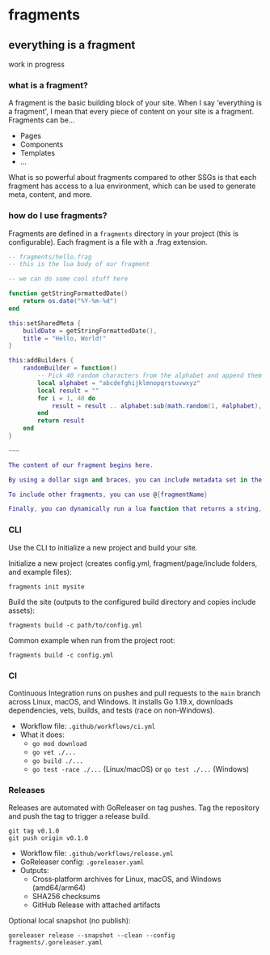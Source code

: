 
# fragments
## everything is a fragment

work in progress

### what is a fragment?

A fragment is the basic building block of your site. When I say 'everything is a fragment', I mean that every piece of content on your site is a fragment. Fragments can be...

- Pages
- Components
- Templates
- ...

What is so powerful about fragments compared to other SSGs is that each fragment has access to a lua environment, which can be used to generate meta, content, and more.

### how do I use fragments?

Fragments are defined in a `fragments` directory in your project (this is configurable). Each fragment is a file with a .frag extension.

```lua
-- fragments/hello.frag
-- this is the lua body of our fragment

-- we can do some cool stuff here

function getStringFormattedDate()
    return os.date("%Y-%m-%d")
end

this:setSharedMeta {
    buildDate = getStringFormattedDate(),
    title = "Hello, World!"
}

this:addBuilders {
    randomBuilder = function()
        -- Pick 40 random characters from the alphabet and append them to a string, then return it
        local alphabet = "abcdefghijklmnopqrstuvwxyz"
        local result = ""
        for i = 1, 40 do
            result = result .. alphabet:sub(math.random(1, #alphabet), math.random(1, #alphabet))
        end
        return result
    end
}

~~~

The content of our fragment begins here.

By using a dollar sign and braces, you can include metadata set in the lua environment: ${buildDate}

To include other fragments, you can use @{fragmentName}

Finally, you can dynamically run a lua function that returns a string, like so: *{randomBuilder}
```

### CLI

Use the CLI to initialize a new project and build your site.

Initialize a new project (creates config.yml, fragment/page/include folders, and example files):

```
fragments init mysite
```

Build the site (outputs to the configured build directory and copies include assets):

```
fragments build -c path/to/config.yml
```

Common example when run from the project root:

```
fragments build -c config.yml
```

### CI

Continuous Integration runs on pushes and pull requests to the `main` branch across Linux, macOS, and Windows. It installs Go 1.19.x, downloads dependencies, vets, builds, and tests (race on non‑Windows).

- Workflow file: `.github/workflows/ci.yml`
- What it does:
  - `go mod download`
  - `go vet ./...`
  - `go build ./...`
  - `go test -race ./...` (Linux/macOS) or `go test ./...` (Windows)

### Releases

Releases are automated with GoReleaser on tag pushes. Tag the repository and push the tag to trigger a release build.

```
git tag v0.1.0
git push origin v0.1.0
```

- Workflow file: `.github/workflows/release.yml`
- GoReleaser config: `.goreleaser.yaml`
- Outputs:
  - Cross‑platform archives for Linux, macOS, and Windows (amd64/arm64)
  - SHA256 checksums
  - GitHub Release with attached artifacts

Optional local snapshot (no publish):

```
goreleaser release --snapshot --clean --config fragments/.goreleaser.yaml
```
